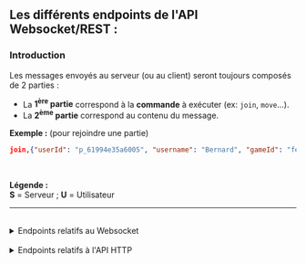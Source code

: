 ## Les différents endpoints de l'API Websocket/REST :

### Introduction

Les messages envoyés au serveur (ou au client) seront toujours composés de 2 parties :
- La **1<sup>ère</sup> partie** correspond à la **commande** à exécuter (ex: `join`, `move`…).
- La **2<sup>ème</sup> partie** correspond au contenu du message.

**Exemple :** (pour rejoindre une partie)
```json
join,{"userId": "p_61994e35a6005", "username": "Bernard", "gameId": "fe7d63be-e751"}
```

<br>

**Légende :**\
**S** = Serveur ; **U** = Utilisateur

<hr>
<br>

<details>
<summary>Endpoints relatifs au Websocket</summary>

### Rejoindre une partie (U->S)

Commande : `join`\
Contenu :
```json
{
    "userId": "<userId>",
    "username": "<username>",
    "gameId": "<gameId>"
}
```
> **Retourne :** Le nouvel état de la partie.

### Jouer un coup (U->S)

Commande : `move`\
Contenu :
```json
{
    "userId": "<userId>",
    "hole": <int>,
    "gameId": "<gameId>"
}
```
> **Retourne :** Le nouvel état de la partie.

### État de la partie (S->Cl)

Commande : `gameState`\
Contenu :
```json
{
    "state": "<STATE>",
    "players": {
        "player1": {
            "username": "<username>",
            "score": <int>
        },
        "player2": null
    },
    "gameState": [
        [4,4,4,4,4,4],
        [4,4,4,4,4,4]
    ]
}
```
> **Commentaires :** `turnToken` à ajouter pour la permission de jouer.

### Message d'erreur (S->Cl)

Commande : `error`\
Contenu :
```json
{
    "type": "<type de l'erreur>",
    "msg": "<message d'erreur>"
}
```

</details>

<br>

<details>
<summary>Endpoints relatifs à l'API HTTP</summary>

### Demande des parties (vs Joueurs) en attentes (Cl->S)

Commande : `listGames`\
Contenu :
```
À écrire…
```

### Demande des parties (vs Joueurs) en attentes (S->Cl)

Commande : `listGames`\
Contenu :
```
À écrire…
```

</details>
